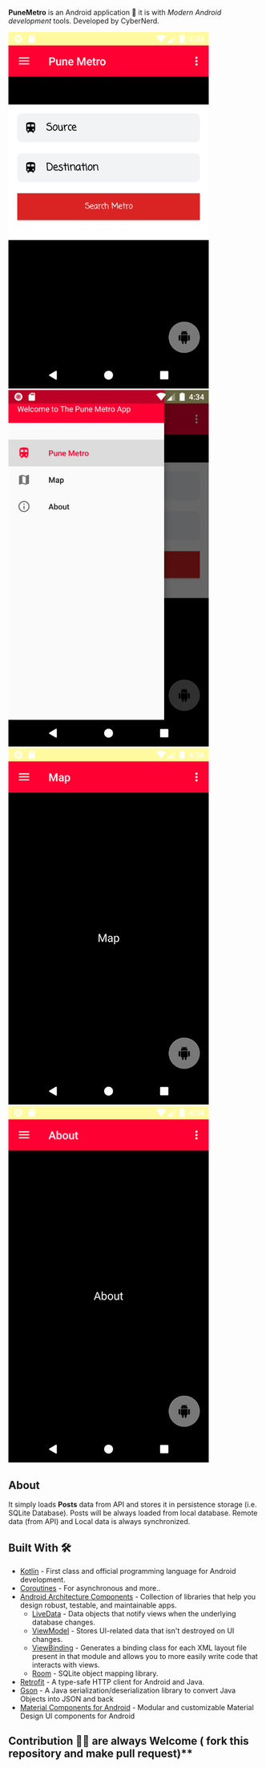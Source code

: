 **PuneMetro** is an Android application 📱 it is with *Modern Android development* tools. Developed by CyberNerd. 

<div align="left">
    <img src="extra/Screenshot_1587164648.png" width="400px"</img> 
    <img src="extra/Screenshot_1587164652.png" width="400px"</img> 
</div>
<div align="left">
    <img src="extra/Screenshot_1587164654.png" width="400px"</img> 
    <img src="extra/Screenshot_1587164658.png" width="400px"</img>
                                             
</div>


## About
It simply loads **Posts** data from API and stores it in persistence storage (i.e. SQLite Database). Posts will be always loaded from local database. Remote data (from API) and Local data is always synchronized.

## Built With 🛠
- [Kotlin](https://kotlinlang.org/) - First class and official programming language for Android development.
- [Coroutines](https://kotlinlang.org/docs/reference/coroutines-overview.html) - For asynchronous and more..
- [Android Architecture Components](https://developer.android.com/topic/libraries/architecture) - Collection of libraries that help you design robust, testable, and maintainable apps.
  - [LiveData](https://developer.android.com/topic/libraries/architecture/livedata) - Data objects that notify views when the underlying database changes.
  - [ViewModel](https://developer.android.com/topic/libraries/architecture/viewmodel) - Stores UI-related data that isn't destroyed on UI changes. 
  - [ViewBinding](https://developer.android.com/topic/libraries/view-binding) - Generates a binding class for each XML layout file present in that module and allows you to more easily write code that interacts with views.
  - [Room](https://developer.android.com/topic/libraries/architecture/room) - SQLite object mapping library.
- [Retrofit](https://square.github.io/retrofit/) - A type-safe HTTP client for Android and Java.
- [Gson](https://github.com/google/gson) - A Java serialization/deserialization library to convert Java Objects into JSON and back
- [Material Components for Android](https://github.com/material-components/material-components-android) - Modular and customizable Material Design UI components for Android

## Contribution 🙏🏻 are always Welcome ( fork this repository and make pull request)**
